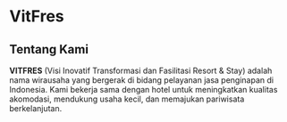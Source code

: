 # VitFres

## Tentang Kami
**VITFRES** (Visi Inovatif Transformasi dan Fasilitasi Resort & Stay) adalah nama wirausaha yang bergerak di bidang pelayanan jasa penginapan di Indonesia. 
Kami bekerja sama dengan hotel untuk meningkatkan kualitas akomodasi, mendukung usaha kecil, dan memajukan pariwisata berkelanjutan.
